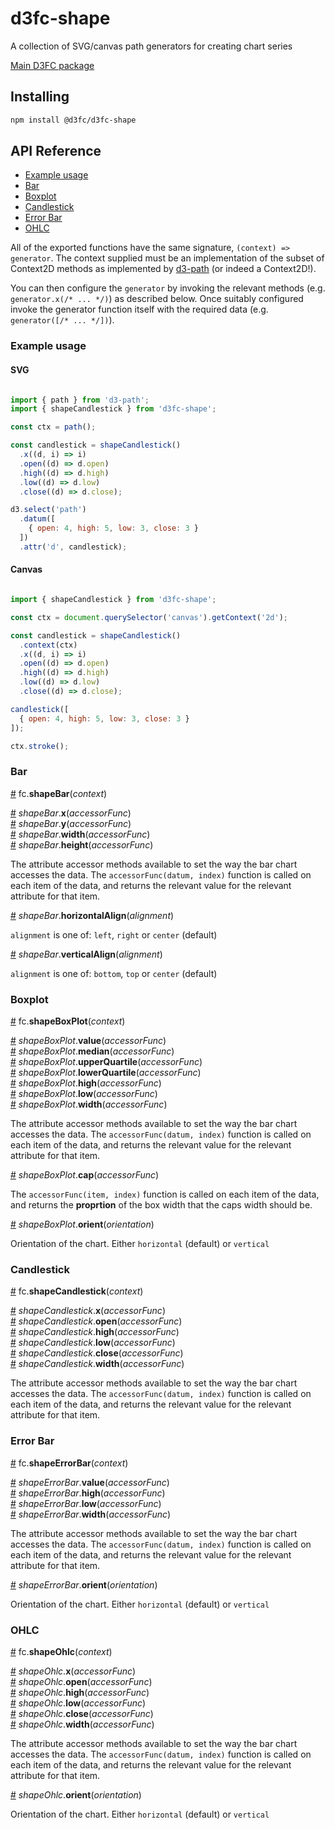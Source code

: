 # d3fc-shape

A collection of SVG/canvas path generators for creating chart series

[Main D3FC package](https://github.com/d3fc/d3fc)

## Installing

```bash
npm install @d3fc/d3fc-shape
```

## API Reference

* [Example usage](#example-usage)
* [Bar](#bar)
* [Boxplot](#boxplot)
* [Candlestick](#candlestick)
* [Error Bar](#error-bar)
* [OHLC](#ohlc)

All of the exported functions have the same signature, `(context) => generator`. The context supplied must be an implementation of the subset of Context2D methods as implemented by [d3-path](https://github.com/d3/d3-path) (or indeed a Context2D!).

You can then configure the `generator` by invoking the relevant methods (e.g. `generator.x(/* ... */)`) as described below. Once suitably configured invoke the generator function itself with the required data (e.g. `generator([/* ... */])`).

### Example usage

#### SVG

```javascript

import { path } from 'd3-path';
import { shapeCandlestick } from 'd3fc-shape';

const ctx = path();

const candlestick = shapeCandlestick()
  .x((d, i) => i)
  .open((d) => d.open)
  .high((d) => d.high)
  .low((d) => d.low)
  .close((d) => d.close);

d3.select('path')
  .datum([
    { open: 4, high: 5, low: 3, close: 3 }
  ])
  .attr('d', candlestick);

```

#### Canvas

```javascript

import { shapeCandlestick } from 'd3fc-shape';

const ctx = document.querySelector('canvas').getContext('2d');

const candlestick = shapeCandlestick()
  .context(ctx)
  .x((d, i) => i)
  .open((d) => d.open)
  .high((d) => d.high)
  .low((d) => d.low)
  .close((d) => d.close);

candlestick([
  { open: 4, high: 5, low: 3, close: 3 }
]);

ctx.stroke();

```

### Bar

<a name="shapeBar" href="#shapeBar">#</a> fc.**shapeBar**(*context*)

<a name="shapeBar_x" href="#shapeBar_x">#</a> *shapeBar*.**x**(*accessorFunc*)  
<a name="shapeBar_y" href="#shapeBar_y">#</a> *shapeBar*.**y**(*accessorFunc*)  
<a name="shapeBar_width" href="#shapeBar_width">#</a> *shapeBar*.**width**(*accessorFunc*)  
<a name="shapeBar_height" href="#shapeBar_height">#</a> *shapeBar*.**height**(*accessorFunc*)  

The attribute accessor methods available to set the way the bar chart accesses the data.
The `accessorFunc(datum, index)` function is called on each item of the data, and returns
the relevant value for the relevant attribute for that item.

<a name="shapeBar_horizontalAlign" href="#shapeBar_horizontalAlign">#</a> *shapeBar*.**horizontalAlign**(*alignment*)  

`alignment` is one of: `left`, `right` or `center` (default)

<a name="shapeBar_verticalAlign" href="#shapeBar_verticalAlign">#</a> *shapeBar*.**verticalAlign**(*alignment*)  

`alignment` is one of: `bottom`, `top` or `center` (default)

### Boxplot

<a name="shapeBoxPlot" href="#shapeBoxPlot">#</a> fc.**shapeBoxPlot**(*context*)

<a name="shapeBoxPlot_value" href="#shapeBoxPlot_value">#</a> *shapeBoxPlot*.**value**(*accessorFunc*)  
<a name="shapeBoxPlot_median" href="#shapeBoxPlot_median">#</a> *shapeBoxPlot*.**median**(*accessorFunc*)  
<a name="shapeBoxPlot_upperQuartile" href="#shapeBoxPlot_upperQuartile">#</a> *shapeBoxPlot*.**upperQuartile**(*accessorFunc*)  
<a name="shapeBoxPlot_lowerQuartile" href="#shapeBoxPlot_lowerQuartile">#</a> *shapeBoxPlot*.**lowerQuartile**(*accessorFunc*)  
<a name="shapeBoxPlot_high" href="#shapeBoxPlot_high">#</a> *shapeBoxPlot*.**high**(*accessorFunc*)  
<a name="shapeBoxPlot_low" href="#shapeBoxPlot_low">#</a> *shapeBoxPlot*.**low**(*accessorFunc*)  
<a name="shapeBoxPlot_width" href="#shapeBoxPlot_width">#</a> *shapeBoxPlot*.**width**(*accessorFunc*)  

The attribute accessor methods available to set the way the bar chart accesses the data.
The `accessorFunc(datum, index)` function is called on each item of the data, and returns
the relevant value for the relevant attribute for that item.

<a name="shapeBoxPlot_cap" href="#shapeBoxPlot_cap">#</a> *shapeBoxPlot*.**cap**(*accessorFunc*)  

The `accessorFunc(item, index)` function is called on each item of the data, and returns
the **proprtion** of the box width that the caps width should be.

<a name="shapeBoxPlot_orient" href="#shapeBoxPlot_orient">#</a> *shapeBoxPlot*.**orient**(*orientation*)  

Orientation of the chart. Either `horizontal` (default) or `vertical`

### Candlestick

<a name="shapeCandlestick" href="#shapeCandlestick">#</a> fc.**shapeCandlestick**(*context*)

<a name="shapeCandlestick_x" href="#shapeCandlestick_x">#</a> *shapeCandlestick*.**x**(*accessorFunc*)  
<a name="shapeCandlestick_open" href="#shapeCandlestick_open">#</a> *shapeCandlestick*.**open**(*accessorFunc*)  
<a name="shapeCandlestick_high" href="#shapeCandlestick_high">#</a> *shapeCandlestick*.**high**(*accessorFunc*)  
<a name="shapeCandlestick_low" href="#shapeCandlestick_low">#</a> *shapeCandlestick*.**low**(*accessorFunc*)  
<a name="shapeCandlestick_close" href="#shapeCandlestick_close">#</a> *shapeCandlestick*.**close**(*accessorFunc*)  
<a name="shapeCandlestick_width" href="#shapeCandlestick_width">#</a> *shapeCandlestick*.**width**(*accessorFunc*)  

The attribute accessor methods available to set the way the bar chart accesses the data.
The `accessorFunc(datum, index)` function is called on each item of the data, and returns
the relevant value for the relevant attribute for that item.

### Error Bar

<a name="shapeErrorBar" href="#shapeErrorBar">#</a> fc.**shapeErrorBar**(*context*)

<a name="shapeErrorBar_value" href="#shapeErrorBar_value">#</a> *shapeErrorBar*.**value**(*accessorFunc*)  
<a name="shapeErrorBar_high" href="#shapeErrorBar_high">#</a> *shapeErrorBar*.**high**(*accessorFunc*)  
<a name="shapeErrorBar_low" href="#shapeErrorBar_low">#</a> *shapeErrorBar*.**low**(*accessorFunc*)  
<a name="shapeErrorBar_width" href="#shapeErrorBar_width">#</a> *shapeErrorBar*.**width**(*accessorFunc*)  

The attribute accessor methods available to set the way the bar chart accesses the data.
The `accessorFunc(datum, index)` function is called on each item of the data, and returns
the relevant value for the relevant attribute for that item.

<a name="shapeErrorBar_orient" href="#shapeErrorBar_orient">#</a> *shapeErrorBar*.**orient**(*orientation*)  

Orientation of the chart. Either `horizontal` (default) or `vertical`

### OHLC

<a name="shapeOhlc" href="#shapeOhlc">#</a> fc.**shapeOhlc**(*context*)

<a name="shapeOhlc_x" href="#shapeOhlc_x">#</a> *shapeOhlc*.**x**(*accessorFunc*)  
<a name="shapeOhlc_open" href="#shapeOhlc_open">#</a> *shapeOhlc*.**open**(*accessorFunc*)  
<a name="shapeOhlc_high" href="#shapeOhlc_high">#</a> *shapeOhlc*.**high**(*accessorFunc*)  
<a name="shapeOhlc_low" href="#shapeOhlc_low">#</a> *shapeOhlc*.**low**(*accessorFunc*)  
<a name="shapeOhlc_close" href="#shapeOhlc_close">#</a> *shapeOhlc*.**close**(*accessorFunc*)  
<a name="shapeOhlc_width" href="#shapeOhlc_width">#</a> *shapeOhlc*.**width**(*accessorFunc*)  

The attribute accessor methods available to set the way the bar chart accesses the data.
The `accessorFunc(datum, index)` function is called on each item of the data, and returns
the relevant value for the relevant attribute for that item.

<a name="shapeOhlc_orient" href="#shapeOhlc_orient">#</a> *shapeOhlc*.**orient**(*orientation*)  

Orientation of the chart. Either `horizontal` (default) or `vertical`
